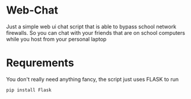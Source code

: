 # Web-Chat
Just a simple web ui chat script that is able to bypass school network firewalls. So you can chat with your friends that are on school computers while you host from your personal laptop


# Requrements
You don't really need anything fancy, the script just uses FLASK to run

```plaintext
pip install Flask
```
